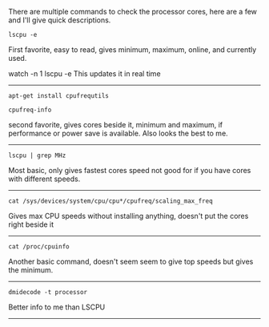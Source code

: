 
There are multiple commands to check the processor cores, here are a few and I'll give quick descriptions.

```
lscpu -e
```
First favorite, easy to read, gives minimum, maximum, online, and currently used.

watch -n 1 lscpu -e
This updates it in real time

-----------------

```
apt-get install cpufrequtils
```
```
cpufreq-info
```
second favorite, gives cores beside it, minimum and maximum, if performance or power save is available. Also looks the best to me.

---------------

```
lscpu | grep MHz
```
Most basic, only gives fastest cores speed not good for if you have cores with different speeds.

------------------------

```
cat /sys/devices/system/cpu/cpu*/cpufreq/scaling_max_freq
```
Gives max CPU speeds without installing anything, doesn't put the cores right beside it

-------------

```
cat /proc/cpuinfo
```
Another basic command, doesn't seem seem to give top speeds but gives the minimum.

--------

```
dmidecode -t processor
```
Better info to me than LSCPU

----------------

